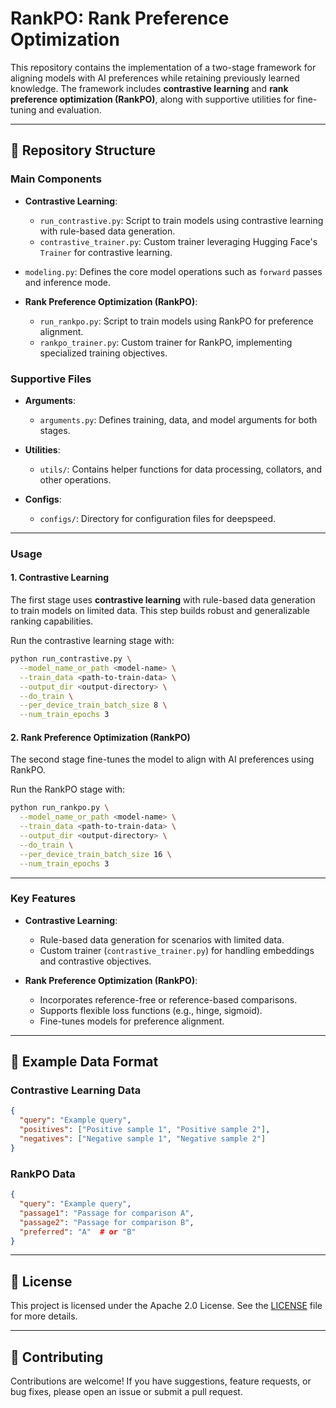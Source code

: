 # RankPO: Rank Preference Optimization

This repository contains the implementation of a two-stage framework for aligning models with AI preferences while retaining previously learned knowledge. The framework includes **contrastive learning** and **rank preference optimization (RankPO)**, along with supportive utilities for fine-tuning and evaluation.

---

## 📂 Repository Structure

### **Main Components**

- **Contrastive Learning**: 
  - `run_contrastive.py`: Script to train models using contrastive learning with rule-based data generation.
  - `contrastive_trainer.py`: Custom trainer leveraging Hugging Face's `Trainer` for contrastive learning.
- `modeling.py`: Defines the core model operations such as `forward` passes and inference mode.

- **Rank Preference Optimization (RankPO)**:
  - `run_rankpo.py`: Script to train models using RankPO for preference alignment.
  - `rankpo_trainer.py`: Custom trainer for RankPO, implementing specialized training objectives.

### **Supportive Files**

- **Arguments**:
  - `arguments.py`: Defines training, data, and model arguments for both stages.

- **Utilities**:
  - `utils/`: Contains helper functions for data processing, collators, and other operations.

- **Configs**:
  - `configs/`: Directory for configuration files for deepspeed.

---


### **Usage**

#### **1. Contrastive Learning**

The first stage uses **contrastive learning** with rule-based data generation to train models on limited data. This step builds robust and generalizable ranking capabilities.

Run the contrastive learning stage with:

```bash
python run_contrastive.py \
  --model_name_or_path <model-name> \
  --train_data <path-to-train-data> \
  --output_dir <output-directory> \
  --do_train \
  --per_device_train_batch_size 8 \
  --num_train_epochs 3
```

#### **2. Rank Preference Optimization (RankPO)**

The second stage fine-tunes the model to align with AI preferences using RankPO.

Run the RankPO stage with:

```bash
python run_rankpo.py \
  --model_name_or_path <model-name> \
  --train_data <path-to-train-data> \
  --output_dir <output-directory> \
  --do_train \
  --per_device_train_batch_size 16 \
  --num_train_epochs 3
```

---

### **Key Features**

- **Contrastive Learning**:
  - Rule-based data generation for scenarios with limited data.
  - Custom trainer (`contrastive_trainer.py`) for handling embeddings and contrastive objectives.

- **Rank Preference Optimization (RankPO)**:
  - Incorporates reference-free or reference-based comparisons.
  - Supports flexible loss functions (e.g., hinge, sigmoid).
  - Fine-tunes models for preference alignment.

---

## 📄 Example Data Format

### **Contrastive Learning Data**
```json
{
  "query": "Example query",
  "positives": ["Positive sample 1", "Positive sample 2"],
  "negatives": ["Negative sample 1", "Negative sample 2"]
}
```

### **RankPO Data**
```json
{
  "query": "Example query",
  "passage1": "Passage for comparison A",
  "passage2": "Passage for comparison B",
  "preferred": "A"  # or "B"
}
```

---

## 📜 License

This project is licensed under the Apache 2.0 License. See the [LICENSE](LICENSE) file for more details.

---

## 🤝 Contributing

Contributions are welcome! If you have suggestions, feature requests, or bug fixes, please open an issue or submit a pull request.

